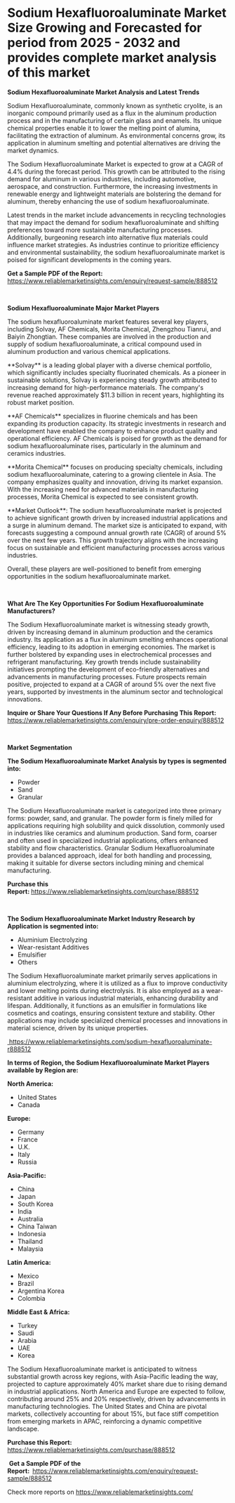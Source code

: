 <p><h1>Sodium Hexafluoroaluminate Market Size Growing and Forecasted for period from 2025 - 2032 and provides complete market analysis of this market</h1></p><p><strong>Sodium Hexafluoroaluminate Market Analysis and Latest Trends</strong></p>
<p><p>Sodium Hexafluoroaluminate, commonly known as synthetic cryolite, is an inorganic compound primarily used as a flux in the aluminum production process and in the manufacturing of certain glass and enamels. Its unique chemical properties enable it to lower the melting point of alumina, facilitating the extraction of aluminum. As environmental concerns grow, its application in aluminum smelting and potential alternatives are driving the market dynamics.</p><p>The Sodium Hexafluoroaluminate Market is expected to grow at a CAGR of 4.4% during the forecast period. This growth can be attributed to the rising demand for aluminum in various industries, including automotive, aerospace, and construction. Furthermore, the increasing investments in renewable energy and lightweight materials are bolstering the demand for aluminum, thereby enhancing the use of sodium hexafluoroaluminate.</p><p>Latest trends in the market include advancements in recycling technologies that may impact the demand for sodium hexafluoroaluminate and shifting preferences toward more sustainable manufacturing processes. Additionally, burgeoning research into alternative flux materials could influence market strategies. As industries continue to prioritize efficiency and environmental sustainability, the sodium hexafluoroaluminate market is poised for significant developments in the coming years.</p></p>
<p><strong>Get a Sample PDF of the Report:&nbsp;</strong> <a href="https://www.reliablemarketinsights.com/enquiry/request-sample/888512?utm_campaign=1894&utm_medium=2&utm_source=Github&utm_content=ia&utm_term=01042025&utm_id=sodium-hexafluoroaluminate">https://www.reliablemarketinsights.com/enquiry/request-sample/888512</a></p>
<p>&nbsp;</p>
<p><strong>Sodium Hexafluoroaluminate Major Market Players</strong></p>
<p><p>The sodium hexafluoroaluminate market features several key players, including Solvay, AF Chemicals, Morita Chemical, Zhengzhou Tianrui, and Baiyin Zhongtian. These companies are involved in the production and supply of sodium hexafluoroaluminate, a critical compound used in aluminum production and various chemical applications.</p><p>**Solvay** is a leading global player with a diverse chemical portfolio, which significantly includes specialty fluorinated chemicals. As a pioneer in sustainable solutions, Solvay is experiencing steady growth attributed to increasing demand for high-performance materials. The company's revenue reached approximately $11.3 billion in recent years, highlighting its robust market position.</p><p>**AF Chemicals** specializes in fluorine chemicals and has been expanding its production capacity. Its strategic investments in research and development have enabled the company to enhance product quality and operational efficiency. AF Chemicals is poised for growth as the demand for sodium hexafluoroaluminate rises, particularly in the aluminum and ceramics industries.</p><p>**Morita Chemical** focuses on producing specialty chemicals, including sodium hexafluoroaluminate, catering to a growing clientele in Asia. The company emphasizes quality and innovation, driving its market expansion. With the increasing need for advanced materials in manufacturing processes, Morita Chemical is expected to see consistent growth.</p><p>**Market Outlook**: The sodium hexafluoroaluminate market is projected to achieve significant growth driven by increased industrial applications and a surge in aluminum demand. The market size is anticipated to expand, with forecasts suggesting a compound annual growth rate (CAGR) of around 5% over the next few years. This growth trajectory aligns with the increasing focus on sustainable and efficient manufacturing processes across various industries. </p><p>Overall, these players are well-positioned to benefit from emerging opportunities in the sodium hexafluoroaluminate market.</p></p>
<p>&nbsp;</p>
<p><strong>What Are The Key Opportunities For Sodium Hexafluoroaluminate Manufacturers?</strong></p>
<p><p>The Sodium Hexafluoroaluminate market is witnessing steady growth, driven by increasing demand in aluminum production and the ceramics industry. Its application as a flux in aluminum smelting enhances operational efficiency, leading to its adoption in emerging economies. The market is further bolstered by expanding uses in electrochemical processes and refrigerant manufacturing. Key growth trends include sustainability initiatives prompting the development of eco-friendly alternatives and advancements in manufacturing processes. Future prospects remain positive, projected to expand at a CAGR of around 5% over the next five years, supported by investments in the aluminum sector and technological innovations.</p></p>
<p><strong>Inquire or Share Your Questions If Any Before Purchasing This Report:</strong> <a href="https://www.reliablemarketinsights.com/enquiry/pre-order-enquiry/888512?utm_campaign=1894&utm_medium=2&utm_source=Github&utm_content=ia&utm_term=01042025&utm_id=sodium-hexafluoroaluminate">https://www.reliablemarketinsights.com/enquiry/pre-order-enquiry/888512</a></p>
<p>&nbsp;</p>
<p><strong>Market Segmentation</strong></p>
<p><strong>The Sodium Hexafluoroaluminate Market Analysis by types is segmented into:</strong></p>
<p><ul><li>Powder</li><li>Sand</li><li>Granular</li></ul></p>
<p><p>The Sodium Hexafluoroaluminate market is categorized into three primary forms: powder, sand, and granular. The powder form is finely milled for applications requiring high solubility and quick dissolution, commonly used in industries like ceramics and aluminum production. Sand form, coarser and often used in specialized industrial applications, offers enhanced stability and flow characteristics. Granular Sodium Hexafluoroaluminate provides a balanced approach, ideal for both handling and processing, making it suitable for diverse sectors including mining and chemical manufacturing.</p></p>
<p><strong>Purchase this Report:&nbsp;</strong><a href="https://www.reliablemarketinsights.com/purchase/888512?utm_campaign=1894&utm_medium=2&utm_source=Github&utm_content=ia&utm_term=01042025&utm_id=sodium-hexafluoroaluminate">https://www.reliablemarketinsights.com/purchase/888512</a></p>
<p>&nbsp;</p>
<p><strong>The Sodium Hexafluoroaluminate Market Industry Research by Application is segmented into:</strong></p>
<p><ul><li>Aluminium Electrolyzing</li><li>Wear-resistant Additives</li><li>Emulsifier</li><li>Others</li></ul></p>
<p><p>The Sodium Hexafluoroaluminate market primarily serves applications in aluminium electrolyzing, where it is utilized as a flux to improve conductivity and lower melting points during electrolysis. It is also employed as a wear-resistant additive in various industrial materials, enhancing durability and lifespan. Additionally, it functions as an emulsifier in formulations like cosmetics and coatings, ensuring consistent texture and stability. Other applications may include specialized chemical processes and innovations in material science, driven by its unique properties.</p></p>
<p><a href="https://www.reliablemarketinsights.com/sodium-hexafluoroaluminate-r888512?utm_campaign=1894&utm_medium=2&utm_source=Github&utm_content=ia&utm_term=01042025&utm_id=sodium-hexafluoroaluminate">&nbsp;https://www.reliablemarketinsights.com/sodium-hexafluoroaluminate-r888512</a></p>
<p><strong>In terms of Region, the Sodium Hexafluoroaluminate Market Players available by Region are:</strong></p>
<p>
    <p> <strong> North America: </strong>
        <ul>
            <li>United States</li>
            <li>Canada</li>
        </ul>
        </p> 
    <p> <strong> Europe: </strong>
        <ul>
            <li>Germany</li>
            <li>France</li>
            <li>U.K.</li>
            <li>Italy</li>
            <li>Russia</li>
        </ul>
        </p> 
    <p> <strong> Asia-Pacific: </strong>
        <ul>
            <li>China</li>
            <li>Japan</li>
            <li>South Korea</li>
            <li>India</li>
            <li>Australia</li>
            <li>China Taiwan</li>
            <li>Indonesia</li>
            <li>Thailand</li>
            <li>Malaysia</li>
        </ul>
        </p> 
    <p> <strong> Latin America: </strong>
        <ul>
            <li>Mexico</li>
            <li>Brazil</li>
            <li>Argentina Korea</li>
            <li>Colombia</li>
        </ul>
        </p> 
    <p> <strong> Middle East & Africa: </strong>
        <ul>
            <li>Turkey</li>
            <li>Saudi</li>
            <li>Arabia</li>
            <li>UAE</li>
            <li>Korea</li>
        </ul>
    </p>
    </p>
<p><p>The Sodium Hexafluoroaluminate market is anticipated to witness substantial growth across key regions, with Asia-Pacific leading the way, projected to capture approximately 40% market share due to rising demand in industrial applications. North America and Europe are expected to follow, contributing around 25% and 20% respectively, driven by advancements in manufacturing technologies. The United States and China are pivotal markets, collectively accounting for about 15%, but face stiff competition from emerging markets in APAC, reinforcing a dynamic competitive landscape.</p></p>
<p><strong>Purchase this Report: </strong><a href="https://www.reliablemarketinsights.com/purchase/888512?utm_campaign=1894&utm_medium=2&utm_source=Github&utm_content=ia&utm_term=01042025&utm_id=sodium-hexafluoroaluminate">https://www.reliablemarketinsights.com/purchase/888512</a></p>
<p>&nbsp;<strong>Get a Sample PDF of the Report:&nbsp;&nbsp;</strong><a href="https://www.reliablemarketinsights.com/enquiry/request-sample/888512?utm_campaign=1894&utm_medium=2&utm_source=Github&utm_content=ia&utm_term=01042025&utm_id=sodium-hexafluoroaluminate">https://www.reliablemarketinsights.com/enquiry/request-sample/888512</a></p>
<p><strong></strong></p>
<p>Check more reports on <a href="https://www.reliablemarketinsights.com/?utm_campaign=1894&utm_medium=2&utm_source=Github&utm_content=ia&utm_term=01042025&utm_id=sodium-hexafluoroaluminate">https://www.reliablemarketinsights.com/</a></p>